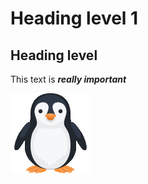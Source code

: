  # Heading level 1
    
 Heading level 
 ---------------
                                                                
   This text is ***really important***
                                                                
   ![pinguu](pingu.png)
